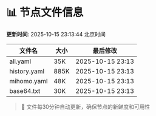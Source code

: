 # 📊 节点文件信息

**更新时间**: 2025-10-15 23:13:44 北京时间

| 文件名 | 大小 | 最后修改 |
|--------|------|----------|
| all.yaml | 35K | 2025-10-15 23:13 |
| history.yaml | 885K | 2025-10-15 23:13 |
| mihomo.yaml | 48K | 2025-10-15 23:13 |
| base64.txt | 30K | 2025-10-15 23:13 |

> 🔄 文件每30分钟自动更新，确保节点的新鲜度和可用性

